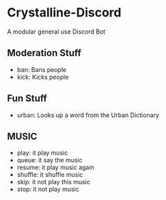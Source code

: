 # Crystalline-Discord
A modular general use Discord Bot 

## Moderation Stuff

* ban: Bans people
* kick: Kicks people

## Fun Stuff
* urban: Looks up a word from the Urban Dictionary

## MUSIC
* play: it play music
* queue: it say the music
* resume: it play music again
* shuffle: it shuffle music
* skip: it not play this music
* stop: it not play music
